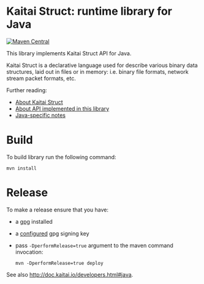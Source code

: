# Kaitai Struct: runtime library for Java

[![Maven Central](https://img.shields.io/maven-central/v/io.kaitai/kaitai-struct-runtime)](https://search.maven.org/artifact/io.kaitai/kaitai-struct-runtime)

This library implements Kaitai Struct API for Java.

Kaitai Struct is a declarative language used for describe various binary
data structures, laid out in files or in memory: i.e. binary file
formats, network stream packet formats, etc.

Further reading:

* [About Kaitai Struct](http://kaitai.io/)
* [About API implemented in this library](http://doc.kaitai.io/stream_api.html)
* [Java-specific notes](http://doc.kaitai.io/lang_java.html)

# Build
To build library run the following command:

```console
mvn install
```

# Release
To make a release ensure that you have:

- a [gpg](https://gnupg.org/) installed
- a [configured](https://maven.apache.org/plugins/maven-gpg-plugin/usage.html) gpg signing key
- pass `-DperformRelease=true` argument to the maven command invocation:

  ```console
  mvn -DperformRelease=true deploy
  ```

See also http://doc.kaitai.io/developers.html#java.
